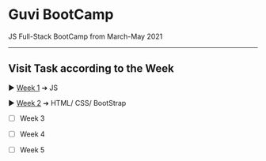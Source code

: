 # Guvi BootCamp
JS Full-Stack BootCamp from March-May 2021

---

## Visit Task according to the Week

  ▶ [Week 1](Tasks/Week1) ➔ JS 

  ▶ [Week 2](Tasks/Week2) ➔ HTML/ CSS/ BootStrap

  - [ ] Week 3

  - [ ] Week 4

  - [ ] Week 5
